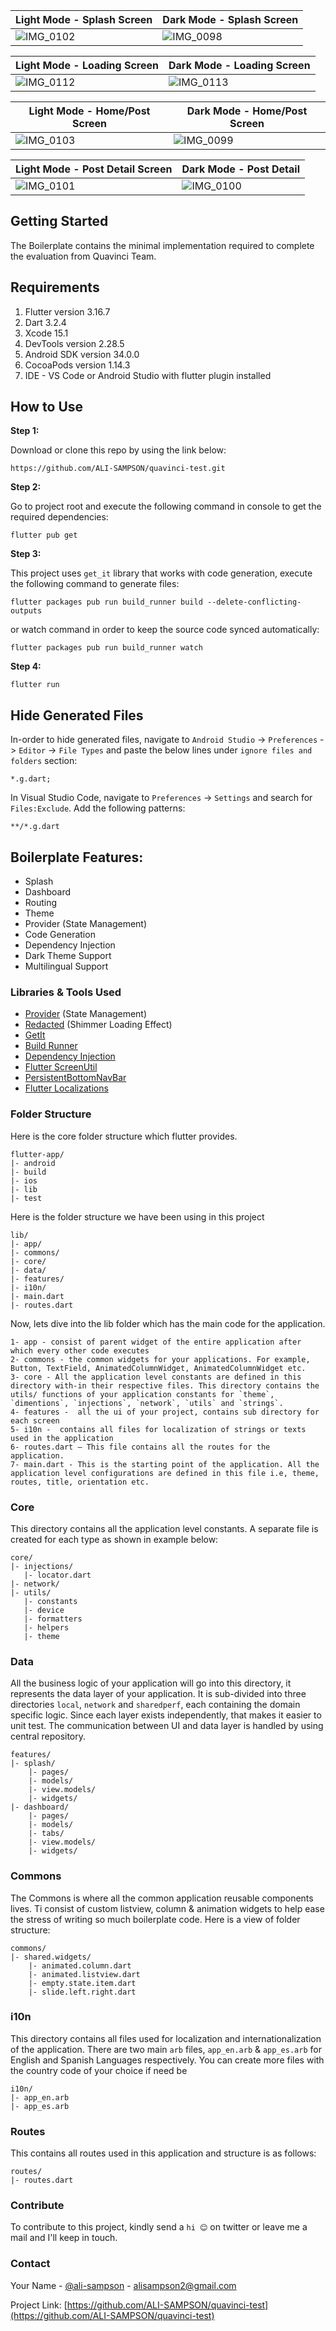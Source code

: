 <!-- ![Alt text](/relative/path/to/img.jpg?raw=true "Optional Title")
![Alt text](http://full/path/to/img.jpg "Optional title") -->

| Light Mode - Splash Screen                                                                                     |  Dark Mode - Splash Screen                                             |
| -------------------------------------------------------------------------------------------------------------  |  ----------------------------------------------------------------------|
| ![IMG_0102](https://github.com/ALI-SAMPSON/quavinci-test/assets/17532408/bc9249d8-29c5-4b96-8f56-1cf9579aa00a) |  ![IMG_0098](https://github.com/ALI-SAMPSON/quavinci-test/assets/17532408/989bb684-1ae0-4104-8eb1-94592eea8a8a)

| Light Mode - Loading Screen                                                                                    |  Dark Mode - Loading Screen                                            |
| -------------------------------------------------------------------------------------------------------------  |  ------------------------------------------------------------------------|
| ![IMG_0112](https://github.com/ALI-SAMPSON/quavinci-test/assets/17532408/471f8414-6e66-466c-b96a-956cfbff90a2) |  ![IMG_0113](https://github.com/ALI-SAMPSON/quavinci-test/assets/17532408/4f653338-f611-4cee-81e3-4af30ef5bf82)


| Light Mode - Home/Post Screen                                                                                  |  Dark Mode - Home/Post Screen                                            |
| -------------------------------------------------------------------------------------------------------------  |  ------------------------------------------------------------------------|
| ![IMG_0103](https://github.com/ALI-SAMPSON/quavinci-test/assets/17532408/cf80d8b5-aa95-4c69-b614-128baaca3064) |  ![IMG_0099](https://github.com/ALI-SAMPSON/quavinci-test/assets/17532408/0758a2fc-8f48-4ea4-b2dd-38800fea6dde)


| Light Mode - Post Detail Screen                                                                                |  Dark Mode - Post Detail                                                 |
| -------------------------------------------------------------------------------------------------------------  |  ------------------------------------------------------------------------|
| ![IMG_0101](https://github.com/ALI-SAMPSON/quavinci-test/assets/17532408/e6b8abc3-9992-43a6-9d9c-5f208c99f855) |  ![IMG_0100](https://github.com/ALI-SAMPSON/quavinci-test/assets/17532408/009e147d-f28f-4d92-b7b7-2a41c19b8730)



## Getting Started

The Boilerplate contains the minimal implementation required to complete the evaluation from Quavinci Team.

## Requirements
1. Flutter version 3.16.7
2. Dart 3.2.4
3. Xcode 15.1
4. DevTools version 2.28.5
5. Android SDK version 34.0.0
5. CocoaPods version 1.14.3
7. IDE - VS Code or Android Studio with flutter plugin installed


## How to Use 

**Step 1:**

Download or clone this repo by using the link below:

```
https://github.com/ALI-SAMPSON/quavinci-test.git
```

**Step 2:**

Go to project root and execute the following command in console to get the required dependencies: 

```
flutter pub get 
```

**Step 3:**

This project uses `get_it` library that works with code generation, execute the following command to generate files:

```
flutter packages pub run build_runner build --delete-conflicting-outputs
```

or watch command in order to keep the source code synced automatically:

```
flutter packages pub run build_runner watch
```

**Step 4:**

```
flutter run 
```

## Hide Generated Files

In-order to hide generated files, navigate to `Android Studio` -> `Preferences` -> `Editor` -> `File Types` and paste the below lines under `ignore files and folders` section:

```
*.g.dart;
```

In Visual Studio Code, navigate to `Preferences` -> `Settings` and search for `Files:Exclude`. Add the following patterns:
```
**/*.g.dart
```

## Boilerplate Features:

* Splash
* Dashboard
* Routing
* Theme
* Provider (State Management)
* Code Generation
* Dependency Injection
* Dark Theme Support
* Multilingual Support

### Libraries & Tools Used

* [Provider](https://github.com/rrousselGit/provider) (State Management)
* [Redacted](https://pub.dev/packages/redacted) (Shimmer Loading Effect)
* [GetIt](https://github.com/fluttercommunity/get_it)
* [Build Runner](https://github.com/dart-lang/build/blob/master/build_runner)
* [Dependency Injection](https://github.com/fluttercommunity/get_it)
* [Flutter ScreenUtil](https://github.com/OpenFlutter/flutter_screenutil)
* [PersistentBottomNavBar](https://github.com/BilalShahid13/PersistentBottomNavBar)
* [Flutter Localizations](https://api.flutter.dev/flutter/flutter_localizations/flutter_localizations-library.html)


### Folder Structure
Here is the core folder structure which flutter provides.

```
flutter-app/
|- android
|- build
|- ios
|- lib
|- test
```

Here is the folder structure we have been using in this project

```
lib/
|- app/
|- commons/
|- core/
|- data/
|- features/
|- i10n/
|- main.dart
|- routes.dart
```

Now, lets dive into the lib folder which has the main code for the application.

```
1- app - consist of parent widget of the entire application after which every other code executes
2- commons - the common widgets for your applications. For example, Button, TextField, AnimatedColumnWidget, AnimatedColumnWidget etc.
3- core - All the application level constants are defined in this directory with-in their respective files. This directory contains the utils/ functions of your application constants for `theme`, `dimentions`, `injections`, `network`, `utils` and `strings`.
4- features -  all the ui of your project, contains sub directory for each screen
5- i10n -  contains all files for localization of strings or texts used in the application
6- routes.dart — This file contains all the routes for the application.
7- main.dart - This is the starting point of the application. All the application level configurations are defined in this file i.e, theme, routes, title, orientation etc.
```

### Core

This directory contains all the application level constants. A separate file is created for each type as shown in example below:

```
core/
|- injections/
   |- locator.dart
|- network/
|- utils/
   |- constants
   |- device
   |- formatters
   |- helpers
   |- theme
```

### Data

All the business logic of your application will go into this directory, it represents the data layer of your application. It is sub-divided into three directories `local`, `network` and `sharedperf`, each containing the domain specific logic. Since each layer exists independently, that makes it easier to unit test. The communication between UI and data layer is handled by using central repository.

```
features/
|- splash/
    |- pages/
    |- models/
    |- view.models/
    |- widgets/
|- dashboard/
    |- pages/
    |- models/
    |- tabs/
    |- view.models/
    |- widgets/
```

### Commons

The Commons is where all the common application reusable components lives.
Ti consist of custom listview, column & animation widgets to help ease the stress of writing so much boilerplate code. Here is a view of folder structure:

```
commons/
|- shared.widgets/
    |- animated.column.dart
    |- animated.listview.dart
    |- empty.state.item.dart
    |- slide.left.right.dart
```

### i10n

This directory contains all files used for localization and internationalization of the application. There are two main `arb` files, `app_en.arb` & `app_es.arb` for English and Spanish Languages respectively. You can create more files with the country code of your choice if need be 

```
i10n/
|- app_en.arb
|- app_es.arb
```

### Routes

This contains all routes used in this application and  structure is as follows: 

```
routes/
|- routes.dart
```

### Contribute

To contribute to this project, kindly send a `hi 😊` on twitter or leave me a mail and I'll keep in touch.


### Contact

Your Name - [@ali-sampson](https://github.com/ALI-SAMPSON) - alisampson2@gmail.com

Project Link: [https://github.com/ALI-SAMPSON/quavinci-test](https://github.com/ALI-SAMPSON/quavinci-test)
